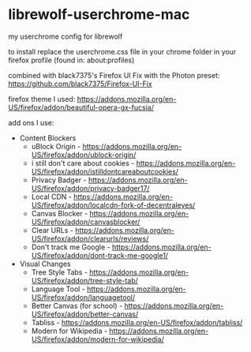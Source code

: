 # librewolf-userchrome-mac
my userchrome config for librewolf

to install replace the userchrome.css file in your chrome folder in your firefox profile (found in: about:profiles)

combined with black7375's Firefox UI Fix with the Photon preset: https://github.com/black7375/Firefox-UI-Fix

firefox theme I used: https://addons.mozilla.org/en-US/firefox/addon/beautiful-opera-gx-fucsia/

add ons I use:
- Content Blockers
  - uBlock Origin - https://addons.mozilla.org/en-US/firefox/addon/ublock-origin/
  - i still don't care about cookies - https://addons.mozilla.org/en-US/firefox/addon/istilldontcareaboutcookies/
  - Privacy Badger - https://addons.mozilla.org/en-US/firefox/addon/privacy-badger17/
  - Local CDN - https://addons.mozilla.org/en-US/firefox/addon/localcdn-fork-of-decentraleyes/
  - Canvas Blocker - https://addons.mozilla.org/en-US/firefox/addon/canvasblocker/
  - Clear URLs - https://addons.mozilla.org/en-US/firefox/addon/clearurls/reviews/
  - Don't track me Google - https://addons.mozilla.org/en-US/firefox/addon/dont-track-me-google1/
- Visual Changes
  - Tree Style Tabs - https://addons.mozilla.org/en-US/firefox/addon/tree-style-tab/
  - Language Tool - https://addons.mozilla.org/en-US/firefox/addon/languagetool/
  - Better Canvas (for school) - https://addons.mozilla.org/en-US/firefox/addon/better-canvas/
  - Tabliss - https://addons.mozilla.org/en-US/firefox/addon/tabliss/
  - Modern for Wikipedia - https://addons.mozilla.org/en-US/firefox/addon/modern-for-wikipedia/

